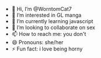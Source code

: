 - 👋 Hi, I’m @WorntomCat7
- 👀 I’m interested in GL manga
- 🌱 I’m currently learning javascript
- 💞️ I’m looking to collaborate on sex
- 📫 How to reach me: you don't
- 😄 Pronouns: she/her
- ⚡ Fun fact: i love being horny

<!---
WorntomCat7/WorntomCat7 is a ✨ special ✨ repository because its `README.md` (this file) appears on your GitHub profile.
You can click the Preview link to take a look at your changes.
--->
